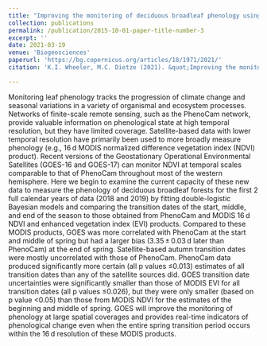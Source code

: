 ```yaml
---
title: "Improving the monitoring of deciduous broadleaf phenology using the Geostationary Operational Environmental Satellite (GOES) 16 and 17"
collection: publications
permalink: /publication/2015-10-01-paper-title-number-3
excerpt: ''
date: 2021-03-19
venue: 'Biogeosciences'
paperurl: 'https://bg.copernicus.org/articles/18/1971/2021/'
citation: 'K.I. Wheeler, M.C. Dietze (2021). &quot;Improving the monitoring of deciduous broadleaf phenology using the Geostationary Operational Environmental Satellite (GOES) 16 and 17.&quot; <i>Biogeosciences</i> 18: 1971-1985.' 

---
```

Monitoring leaf phenology tracks the progression of climate change and seasonal variations in a variety of organismal and ecosystem processes. Networks of finite-scale remote sensing, such as the PhenoCam network, provide valuable information on phenological state at high temporal resolution, but they have limited coverage. Satellite-based data with lower temporal resolution have primarily been used to more broadly measure phenology (e.g., 16 d MODIS normalized difference vegetation index (NDVI) product). Recent versions of the Geostationary Operational Environmental Satellites (GOES-16 and GOES-17) can monitor NDVI at temporal scales comparable to that of PhenoCam throughout most of the western hemisphere. Here we begin to examine the current capacity of these new data to measure the phenology of deciduous broadleaf forests for the first 2 full calendar years of data (2018 and 2019) by fitting double-logistic Bayesian models and comparing the transition dates of the start, middle, and end of the season to those obtained from PhenoCam and MODIS 16 d NDVI and enhanced vegetation index (EVI) products. Compared to these MODIS products, GOES was more correlated with PhenoCam at the start and middle of spring but had a larger bias (3.35 ± 0.03 d later than PhenoCam) at the end of spring. Satellite-based autumn transition dates were mostly uncorrelated with those of PhenoCam. PhenoCam data produced significantly more certain (all p values ≤0.013) estimates of all transition dates than any of the satellite sources did. GOES transition date uncertainties were significantly smaller than those of MODIS EVI for all transition dates (all p values ≤0.026), but they were only smaller (based on p value <0.05) than those from MODIS NDVI for the estimates of the beginning and middle of spring. GOES will improve the monitoring of phenology at large spatial coverages and provides real-time indicators of phenological change even when the entire spring transition period occurs within the 16 d resolution of these MODIS products.

